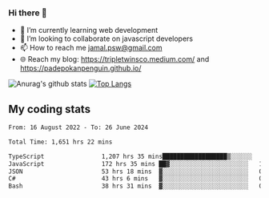 ### Hi there 👋

<!--
**padepokanpenguin/padepokanpenguin** is a ✨ _special_ ✨ repository because its `README.md` (this file) appears on your GitHub profile.
-->

- 🌱 I’m currently learning  web development
- 👯 I’m looking to collaborate on javascript developers
- 📫 How to reach me jamal.psw@gmail.com
- 🌐 Reach my blog:
   https://tripletwinsco.medium.com/ and
   https://padepokanpenguin.github.io/

![Anurag's github stats](https://github-readme-stats.vercel.app/api?username=padepokanpenguin&count_private=true&disable_animations=false&show_icons=true&theme=default)
[![Top Langs](https://github-readme-stats.vercel.app/api/top-langs/?username=padepokanpenguin&theme=default&layout=compact)](https://github.com/padepokanpenguin)

## My coding stats

<!--START_SECTION:waka-->

```txt
From: 16 August 2022 - To: 26 June 2024

Total Time: 1,651 hrs 22 mins

TypeScript                1,207 hrs 35 mins██████████████████▒░░░░░░   73.13 %
JavaScript                172 hrs 35 mins ██▓░░░░░░░░░░░░░░░░░░░░░░   10.45 %
JSON                      53 hrs 18 mins  ▓░░░░░░░░░░░░░░░░░░░░░░░░   03.23 %
C#                        43 hrs 6 mins   ▓░░░░░░░░░░░░░░░░░░░░░░░░   02.61 %
Bash                      38 hrs 31 mins  ▓░░░░░░░░░░░░░░░░░░░░░░░░   02.33 %
```

<!--END_SECTION:waka-->


